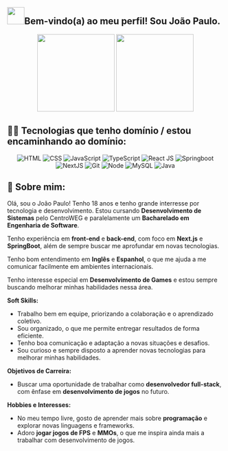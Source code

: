 ## <img height="40" src="[https://tenor.com/view/dev-gif-23299500](https://c.tenor.com/o6aj3W2I7rMAAAAC/dev.gif)"/>Bem-vindo(a) ao meu perfil! Sou João Paulo.

<div align="center">
  <img height="180em" src="https://github-readme-stats.vercel.app/api?username=jpgomesr&theme=dark" />
  <img height="180em" src="https://github-readme-stats.vercel.app/api/top-langs/?username=jpgomesr&layout=compact&card_width=300&theme=dark" />
</div>


## 👩‍💻 Tecnologias que tenho domínio / estou encaminhando ao domínio:

<div align="center">
  <div align="center">
    <img title="HTML-5" alt="HTML" src="https://img.shields.io/badge/HTML5-E34F26?style=for-the-badge&logo=html5&logoColor=white" />
    <img title="CSS-3" alt="CSS" src="https://img.shields.io/badge/CSS3-1572B6?style=for-the-badge&logo=css3&logoColor=white" />
    <img title="JavaScript" alt="JavaScript" src="https://img.shields.io/badge/JavaScript-F7DF1E?style=for-the-badge&logo=javascript&logoColor=black" />
    <img alt="TypeScript" src="https://img.shields.io/badge/TypeScript-007ACC?style=for-the-badge&logo=typescript&logoColor=white">
    <img title="ReactJS" alt="React JS" src="https://img.shields.io/badge/React-20232A?style=for-the-badge&logo=react&logoColor=61DAFB" />
    <img title="Springboot" alt="Springboot" src="https://img.shields.io/badge/Springboot-6DB33F?style=for-the-badge&logo=spring-boot&logoColor=white" />
  </div>
  
  <div align="center">
    <img alt="NextJS" src="https://img.shields.io/badge/next.js-000000?style=for-the-badge&logo=nextdotjs&logoColor=white">
    <img title="Git" alt="Git" src="https://img.shields.io/badge/Git-F05032?style=for-the-badge&logo=git&logoColor=white" />
    <img title="Node.js" alt="Node" src="https://img.shields.io/badge/Node.js-43853D?style=for-the-badge&logo=node.js&logoColor=white" />
    <img title="MySQL" alt="MySQL" src="https://img.shields.io/badge/MySQL-4479A1?style=for-the-badge&logo=mysql&logoColor=white" />
    <img title="Java" alt="Java" src="https://img.shields.io/badge/Java-ED8B00?style=for-the-badge&logo=openjdk&logoColor=white" />
  </div>
</div>


## 📖 Sobre mim:

Olá, sou o João Paulo! Tenho 18 anos e tenho grande interresse por tecnologia e desenvolvimento. Estou cursando **Desenvolvimento de Sistemas** pelo CentroWEG e paralelamente um **Bacharelado em Engenharia de Software**.

Tenho experiência em **front-end** e **back-end**, com foco em **Next.js** e **SpringBoot**, além de sempre buscar me aprofundar em novas tecnologias.

Tenho bom entendimento em **Inglês** e **Espanhol**, o que me ajuda a me comunicar facilmente em ambientes internacionais.

Tenho interesse especial em **Desenvolvimento de Games** e estou sempre buscando melhorar minhas habilidades nessa área.

**Soft Skills:**
- Trabalho bem em equipe, priorizando a colaboração e o aprendizado coletivo.
- Sou organizado, o que me permite entregar resultados de forma eficiente.
- Tenho boa comunicação e adaptação a novas situações e desafios.
- Sou curioso e sempre disposto a aprender novas tecnologias para melhorar minhas habilidades.

**Objetivos de Carreira:**
- Buscar uma oportunidade de trabalhar como **desenvolvedor full-stack**, com ênfase em **desenvolvimento de jogos** no futuro.

**Hobbies e Interesses:**
- No meu tempo livre, gosto de aprender mais sobre **programação** e explorar novas linguagens e frameworks.
- Adoro **jogar jogos de FPS** e **MMOs**, o que me inspira ainda mais a trabalhar com desenvolvimento de jogos.
